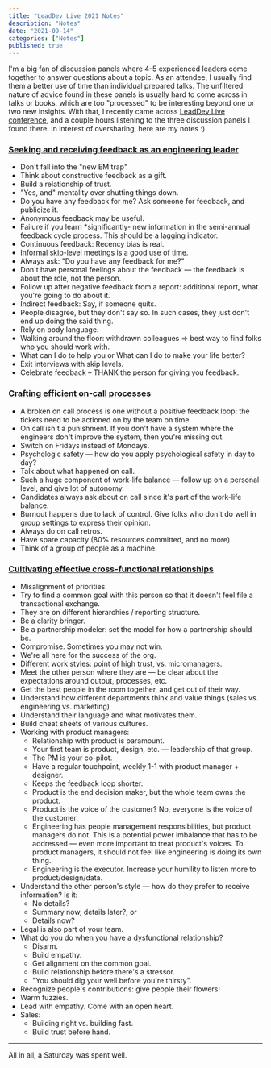 ```yaml
---
title: "LeadDev Live 2021 Notes"
description: "Notes"
date: "2021-09-14"
categories: ["Notes"]
published: true
---
```


I'm a big fan of discussion panels where 4-5 experienced leaders come together to answer questions about a topic. As an attendee, I usually find them a better use of time than individual prepared talks. The unfiltered nature of advice found in these panels is usually hard to come across in talks or books, which are too "processed" to be interesting beyond one or two new insights. With that, I recently came across [LeadDev Live conference](https://leaddev.com/course/leaddev-live?active_module_id=9776), and a couple hours listening to the three discussion panels I found there. In interest of oversharing, here are my notes :)

### [Seeking and receiving feedback as an engineering leader](https://leaddev.com/leaddev-live/seeking-and-receiving-feedback-engineering-leader)

- Don't fall into the "new EM trap"
- Think about constructive feedback as a gift.
- Build a relationship of trust.
- "Yes, and" mentality over shutting things down.
- Do you have any feedback for me? Ask someone for feedback, and publicize it.
- Anonymous feedback may be useful.
- Failure if you learn \*significantly- new information in the semi-annual feedback cycle process. This should be a lagging indicator.
- Continuous feedback: Recency bias is real.
- Informal skip-level meetings is a good use of time.
- Always ask: "Do you have any feedback for me?"
- Don't have personal feelings about the feedback — the feedback is about the role, not the person.
- Follow up after negative feedback from a report: additional report, what you're going to do about it.
- Indirect feedback: Say, if someone quits.
- People disagree, but they don't say so. In such cases, they just don't end up doing the said thing.
- Rely on body language.
- Walking around the floor: withdrawn colleagues => best way to find folks who you should work with.
- What can I do to help you or What can I do to make your life better?
- Exit interviews with skip levels.
- Celebrate feedback – THANK the person for giving you feedback.

### [Crafting efficient on-call processes](https://leaddev.com/leaddev-live/crafting-efficient-call-processes)

- A broken on call process is one without a positive feedback loop: the tickets need to be actioned on by the team on time.
- On call isn't a punishment. If you don't have a system where the engineers don't improve the system, then you're missing out.
- Switch on Fridays instead of Mondays.
- Psychologic safety — how do you apply psychological safety in day to day?
- Talk about what happened on call.
- Such a huge component of work-life balance — follow up on a personal level, and give lot of autonomy.
- Candidates always ask about on call since it's part of the work-life balance.
- Burnout happens due to lack of control. Give folks who don't do well in group settings to express their opinion.
- Always do on call retros.
- Have spare capacity (80% resources committed, and no more)
- Think of a group of people as a machine.

### [Cultivating effective cross-functional relationships](https://leaddev.com/leaddev-live/crafting-efficient-call-processes)

- Misalignment of priorities.
- Try to find a common goal with this person so that it doesn't feel file a transactional exchange.
- They are on different hierarchies / reporting structure.
- Be a clarity bringer.
- Be a partnership modeler: set the model for how a partnership should be.
- Compromise. Sometimes you may not win.
- We're all here for the success of the org.
- Different work styles: point of high trust, vs. micromanagers.
- Meet the other person where they are — be clear about the expectations around output, processes, etc.
- Get the best people in the room together, and get out of their way.
- Understand how different departments think and value things (sales vs. engineering vs. marketing)
- Understand their language and what motivates them.
- Build cheat sheets of various cultures.
- Working with product managers:
  - Relationship with product is paramount.
  - Your first team is product, design, etc. — leadership of that group.
  - The PM is your co-pilot.
  - Have a regular touchpoint, weekly 1-1 with product manager + designer.
  - Keeps the feedback loop shorter.
  - Product is the end decision maker, but the whole team owns the product.
  - Product is the voice of the customer? No, everyone is the voice of the customer.
  - Engineering has people management responsibilities, but product managers do not. This is a potential power imbalance that has to be addressed — even more important to treat product's voices. To product managers, it should not feel like engineering is doing its own thing.
  - Engineering is the executor. Increase your humility to listen more to product/design/data.
- Understand the other person's style — how do they prefer to receive information? Is it:
  - No details?
  - Summary now, details later?, or
  - Details now?
- Legal is also part of your team.
- What do you do when you have a dysfunctional relationship?
  - Disarm.
  - Build empathy.
  - Get alignment on the common goal.
  - Build relationship before there's a stressor.
  - "You should dig your well before you're thirsty".
- Recognize people's contributions: give people their flowers!
- Warm fuzzies.
- Lead with empathy. Come with an open heart.
- Sales:
  - Building right vs. building fast.
  - Build trust before hand.

---

All in all, a Saturday was spent well.
